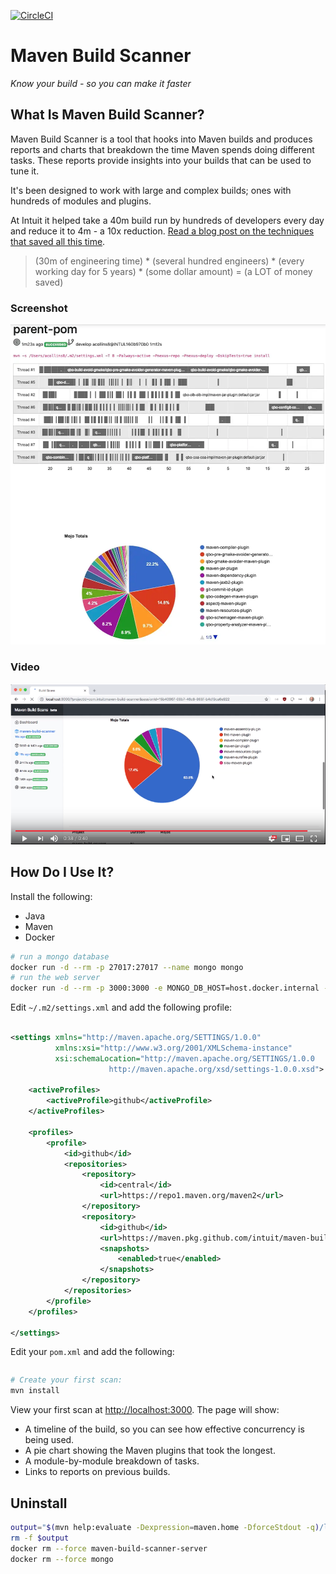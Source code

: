 [![CircleCI](https://circleci.com/gh/intuit/maven-build-scanner.svg?style=svg&circle-token=ba2bd2fce7c7779536df8819e5eefc8bc9f05706)](https://circleci.com/gh/intuit/maven-build-scanner)

# Maven Build Scanner

*Know your build - so you can make it faster*

## What Is Maven Build Scanner?

Maven Build Scanner is a tool that hooks into Maven builds and produces reports and charts that breakdown the time Maven
spends doing different tasks. These reports provide insights into your builds that can be used to tune it.

It's been designed to work with large and complex builds; ones with hundreds of modules and plugins.

At Intuit it helped take a 40m build run by hundreds of developers every day and reduce it to 4m - a 10x reduction.
[Read a blog post on the techniques that saved all this time](https://medium.com/@alex_collins/10x-faster-maven-builds-at-intuit-5b7bb60c65e6).

> (30m of engineering time) * (several hundred engineers) * (every working day for 5 years) * (some dollar amount) = (a
> LOT of money saved)

### Screenshot

![Screenshot](screenshot.png)

### Video

[![Video](video.png)](https://www.youtube.com/watch?v=2tB63Wer-4E)

## How Do I Use It?

Install the following:

* Java
* Maven
* Docker

```bash
# run a mongo database
docker run -d --rm -p 27017:27017 --name mongo mongo
# run the web server
docker run -d --rm -p 3000:3000 -e MONGO_DB_HOST=host.docker.internal --name maven-build-scanner-server alexcollinsintuit/maven-build-scanner-server
```

Edit `~/.m2/settings.xml` and add the following profile:

```xml

<settings xmlns="http://maven.apache.org/SETTINGS/1.0.0"
          xmlns:xsi="http://www.w3.org/2001/XMLSchema-instance"
          xsi:schemaLocation="http://maven.apache.org/SETTINGS/1.0.0
                      http://maven.apache.org/xsd/settings-1.0.0.xsd">

    <activeProfiles>
        <activeProfile>github</activeProfile>
    </activeProfiles>

    <profiles>
        <profile>
            <id>github</id>
            <repositories>
                <repository>
                    <id>central</id>
                    <url>https://repo1.maven.org/maven2</url>
                </repository>
                <repository>
                    <id>github</id>
                    <url>https://maven.pkg.github.com/intuit/maven-build-scanner</url>
                    <snapshots>
                        <enabled>true</enabled>
                    </snapshots>
                </repository>
            </repositories>
        </profile>
    </profiles>

</settings>
```

Edit your `pom.xml` and add the following:

```bash
```

```bash
# Create your first scan:
mvn install
```

View your first scan at <http://localhost:3000>. The page will show:

* A timeline of the build, so you can see how effective concurrency is being used.
* A pie chart showing the Maven plugins that took the longest.
* A module-by-module breakdown of tasks.
* Links to reports on previous builds.

## Uninstall

```bash
output="$(mvn help:evaluate -Dexpression=maven.home -DforceStdout -q)/lib/ext/maven-build-scanner-jar-with-dependencies.jar"
rm -f $output
docker rm --force maven-build-scanner-server
docker rm --force mongo
```